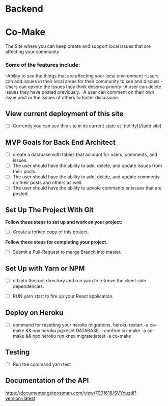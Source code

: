 # Backend

# Co-Make

The Site where you can keep create and support local issues that are affecting your community

### Some of the features include:

-Ability to see the things that are affecting your local environment
-Users can add issues in their local areas for their community to see and discuss
-Users can upvote the issues they think deserve priority
-A user can delete issues they have posted previously.
-A user can comment on their own issue post or the issues of others to foster discussion.

## View current deployment of this site

- [ ] Currently you can see this site in its current state at [netlify](//add site)

## MVP Goals for Back End Architect

- [ ] create a database with tables that account for users, comments, and issues.
- [ ] The user should have the ability to add, delete, and update issues from their posts.
- [ ] The user should have the ability to add, delete, and update comments on their posts and others as well.
- [ ] The user should have the ability to upvote comments or issues that are posted.

## Set Up The Project With Git

**Follow these steps to set up and work on your project:**

- [ ] Create a forked copy of this project.

**Follow these steps for completing your project.**

- [ ] Submit a Pull-Request to merge <firstName-lastName> Branch into master.

## Set Up with Yarn or NPM

- [ ] cd into the root directory and run yarn to retrieve the client side dependencies.

- [ ] RUN yarn start to fire up your React application.

## Deploy on Heroku

- [ ] command for resetting your heroku migrations.
      heroku restart -a co-make && npx heroku pg:reset DATABASE --confirm co-make -a co-make && npx heroku run knex migrate:latest -a co-make

## Testing

- [ ] Run the command yarn test

## Documentation of the API

https://documenter.getpostman.com/view/7901618/SVYouzdi?version=latest
